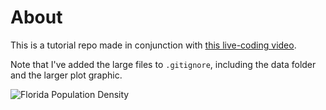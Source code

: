 # About

This is a tutorial repo made in conjunction with [this live-coding video](https://www.youtube.com/watch?v=zgFXVhmKNbU).

Note that I've added the large files to `.gitignore`, including the data folder and the larger plot graphic.

![Florida Population Density](images/titled_final_plot_small.png)